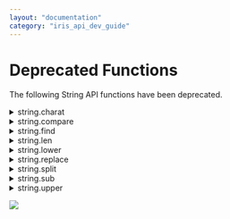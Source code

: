 ```yaml
---
layout: "documentation"
category: "iris_api_dev_guide"
---
```


Deprecated Functions
====================

The following String API functions have been deprecated.

<details close markdown="block"><summary>string.charat</summary>

This API returns a string which contains a single character from the source string at the specified index.

### Syntax

{% highlight VoltMx %}
charAt()
{% endhighlight %}

### Return Values

character \[String\]

_Character at the specified index_ in the source string.

nil

index is lesser or greater than the length of the source string

### Platform Availability

Available on all platforms.

</details>
<details close markdown="block"><summary>string.compare</summary>

This API compares the contents of two strings _numerically_. For example, "Adam" is smaller than "adam" as per the ASCII table because A(65) is smaller than a(97).

### Syntax

{% highlight VoltMx %}
compare()
{% endhighlight %}

### Return Values

Status \[Number\]

status of the compare operation

*   _1_ - s1 > s2
*   _0_ - s1 = s2
*   _\-1_ \- s1 < s2

### Platform Availability

Available on all platforms.

</details>
<details close markdown="block"><summary>string.find</summary>

This API finds the first occurrence of the search string in the source string.

### Syntax

{% highlight VoltMx %}
indexOf()
{% endhighlight %}

### Return Values

Start Position \[Number\]

The search string is found and the start position of the search string is returned

nil

The search string is not found

### Platform Availability

Available on all platforms.

</details>
<details close markdown="block"><summary>string.len</summary>

This API returns the length of the source string.

### Syntax

{% highlight VoltMx %}
length
{% endhighlight %}

### Return Values

length \[Number\]

The value returned is the length of the source string

### Rules and Restrictions

If the input string has an escape character in it, this API returns the length of the string as 0.

### Platform Availability

Available on all platforms.

</details>
<details close markdown="block"><summary>string.lower</summary>

This API changes the upper case characters of the source string to lower case characters.

### Syntax

{% highlight VoltMx %}
toLowerCase()
{% endhighlight %}

### Return Values

lower case \[String\]

A string containing lower case characters is returned.

### Platform Availability

Available on all platforms

</details>
<details close markdown="block"><summary>string.replace</summary>

This API finds and replaces the occurrences of a string in the source string with a string you specify.

### Syntax

replace()

### Return Values

modified string \[String\]

All occurrences of the string specified in the _find_ parameter are replaced with the string specified in the _replace_ parameter

### Platform Availability

Available on all platforms.

</details>
<details close markdown="block"><summary>string.split</summary>

This API splits the source string based on the separator (default is comma) and returns a table containing the string.

### Syntax

{% highlight VoltMx %}
split()
{% endhighlight %}

### Return Values

*   A _Table_ containing the string is returned.

### Platform Availability

Available on all platforms.

</details>
<details close markdown="block"><summary>string.sub</summary>

This API returns the substring of the source string.

### Syntax

{% highlight VoltMx %}
substring()
{% endhighlight %}

### Return Values

substring \[String\]

The substring of the source string is returned.

If _j_ is not given, the substring will begin from the character specified in _i_ and ends at the end of the source string.

If _j_ is given, the substring will begin from the character specified in _i_ and ends at the character specified in _j_ and includes _j_.

### Platform Availability

Available on all platforms.

</details>
<details close markdown="block"><summary>string.upper</summary>

This API changes the lower case characters of the source string to upper case characters.

### Syntax

{% highlight VoltMx %}
toUpperCase()
{% endhighlight %}

### Return Values

upper case \[String\]

A string containing upper case characters is returned

### Platform Availability

Available on all platforms.

</details>

![](resources/prettify/onload.png)

